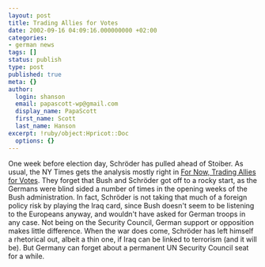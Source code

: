 ```yaml
---
layout: post
title: Trading Allies for Votes
date: 2002-09-16 04:09:16.000000000 +02:00
categories:
- german news
tags: []
status: publish
type: post
published: true
meta: {}
author:
  login: shanson
  email: papascott-wp@gmail.com
  display_name: PapaScott
  first_name: Scott
  last_name: Hanson
excerpt: !ruby/object:Hpricot::Doc
  options: {}
---
```

<p>One week before election day, Schröder has pulled ahead of Stoiber. As usual, the NY Times gets the analysis mostly right in <a href="http://www.nytimes.com/2002/09/15/international/europe/15GERM.html">For Now, Trading Allies for Votes</a>. They forget that Bush and Schröder got off to a rocky start, as the Germans were blind sided a number of times in the opening weeks of the Bush administration.  In fact, Schröder is not taking that much of a foreign policy risk by playing the Iraq card, since Bush doesn't seem to be listening to the Europeans anyway, and wouldn't have asked for German troops in any case. Not being on the Security Council, German support or opposition makes little difference. When the war does come, Schröder has left himself a rhetorical out, albeit a thin one, if Iraq can be linked to terrorism (and it will be). But Germany can forget about a permanent UN Security Council seat for a while.</p>
